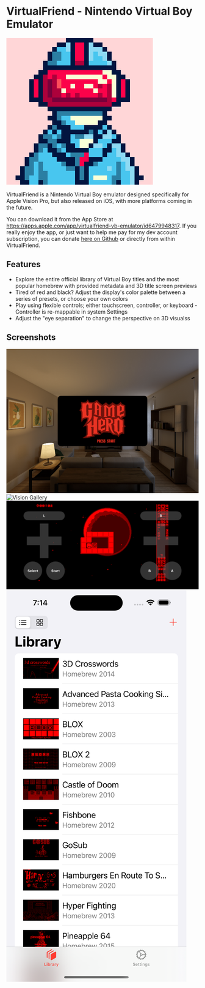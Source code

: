 # VirtualFriend - Nintendo Virtual Boy Emulator

<img src="https://github.com/agg23/virtualfriend/blob/assets/images/VirtualFriend.png" width="384px">

VirtualFriend is a Nintendo Virtual Boy emulator designed specifically for Apple Vision Pro, but also released on iOS, with more platforms coming in the future.

You can download it from the App Store at https://apps.apple.com/app/virtualfriend-vb-emulator/id6479948317. If you really enjoy the app, or just want to help me pay for my dev account subscription, you can donate [here on Github](https://github.com/sponsors/agg23/) or directly from within VirtualFriend.

## Features

- Explore the entire official library of Virtual Boy titles and the most popular homebrew with provided metadata and 3D title screen previews
- Tired of red and black? Adjust the display's color palette between a series of presets, or choose your own colors
- Play using flexible controls; either touchscreen, controller, or keyboard - Controller is re-mappable in system Settings
- Adjust the "eye separation" to change the perspective on 3D visualss

## Screenshots

![Vision Title Screen](https://github.com/agg23/virtualfriend/blob/assets/images/screenshots/vision-title.png) ![Vision Gallery](https://github.com/agg23/virtualfriend/blob/assets/images/screenshots/vision-gallery.png)
![iOS Landscape Gameplay](https://github.com/agg23/virtualfriend/blob/assets/images/screenshots/ios-landscape.png) ![iOS Gallery](https://github.com/agg23/virtualfriend/blob/assets/images/screenshots/ios-gallery.png)
